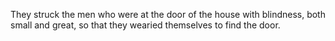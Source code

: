 They struck the men who were at the door of the house with blindness, both small and great, so that they wearied themselves to find the door.